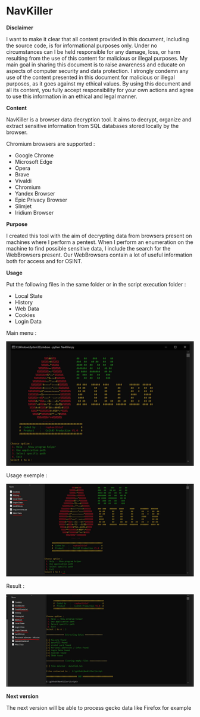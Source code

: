 # NavKiller

**Disclaimer**   

I want to make it clear that all content provided in this document, including the source code, is for informational purposes only. Under no circumstances can I be held responsible for any damage, loss, or harm resulting from the use of this content for malicious or illegal purposes.
My main goal in sharing this document is to raise awareness and educate on aspects of computer security and data protection. I strongly condemn any use of the content presented in this document for malicious or illegal purposes, as it goes against my ethical values.
By using this document and all its content, you fully accept responsibility for your own actions and agree to use this information in an ethical and legal manner.


**Content**   

NavKiller is a browser data decryption tool. It aims to decrypt, organize and extract sensitive information from SQL databases stored locally by the browser.

Chromium browsers are supported : 

- Google Chrome
- Microsoft Edge
- Opera
- Brave
- Vivaldi
- Chromium
- Yandex Browser
- Epic Privacy Browser
- Slimjet
- Iridium Browser

**Purpose**

I created this tool with the aim of decrypting data from browsers present on machines where I perform a pentest. When I perform an enumeration on the machine to find possible sensitive data, I include the search for the WebBrowsers present. Our WebBrowsers contain a lot of useful information both for access and for OSINT.

**Usage**

Put the following files in the same folder or in the script execution folder :

- Local State
- History
- Web Data
- Cookies
- Login Data



Main menu :

![alt text](https://github.com/raphaelthief/NavKiller/blob/main/Pictures/main.JPG)   

Usage exemple :

![alt text](https://github.com/raphaelthief/NavKiller/blob/main/Pictures/main2.JPG)   

Result :

![alt text](https://github.com/raphaelthief/NavKiller/blob/main/Pictures/main3.JPG)   


**Next version**

The next version will be able to process gecko data like Firefox for example


